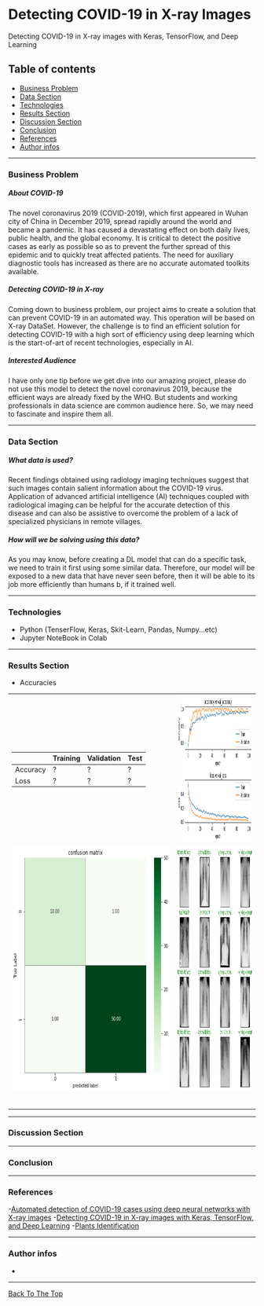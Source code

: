 # Detecting COVID-19 in X-ray Images
Detecting COVID-19 in X-ray images with Keras, TensorFlow, and Deep Learning
## Table of contents
- [Business Problem](#business-problem)
- [Data Section](#data-section)
- [Technologies](#technologies)
- [Results Section](#results-section)
- [Discussion Section](#discussion-section)
- [Conclusion](#conclusion)
- [References](#References)
- [Author infos](#author-infos)

---
### Business Problem
##### About COVID-19
The novel coronavirus 2019 (COVID-2019), which first appeared in Wuhan city of China in December 2019, spread rapidly around the world and became a pandemic. It has caused a devastating effect on both daily lives, public health, and the global economy. It is critical to detect the positive cases as early as possible so as to prevent the further spread of this epidemic and to quickly treat affected patients. The need for auxiliary diagnostic tools has increased as there are no accurate automated toolkits available.

##### Detecting COVID-19 in X-ray
Coming down to business problem, our project aims to create a solution that can prevent COVID-19 in an automated way. This operation will be based on X-ray DataSet. However, the challenge is to find an efficient solution for detecting COVID-19 with a high sort of efficiency using deep learning which is the start-of-art of recent technologies, especially in AI.
##### Interested Audience
I have only one tip before we get dive into our amazing project, please do not use this model to detect the novel coronavirus 2019, because the efficient ways are already fixed by the WHO. But students and working professionals in data science are common audience here. So, we may need to fascinate and inspire them all.

---
### Data Section
##### What data is used?
Recent findings obtained using radiology imaging techniques suggest that such images contain salient information about the COVID-19 virus. Application of advanced artificial intelligence (AI) techniques coupled with radiological imaging can be helpful for the accurate detection of this disease and can also be assistive to overcome the problem of a lack of specialized physicians in remote villages.

##### How will we be solving using this data?
As you may know, before creating a DL model that can do a specific task, we need to train it first using some similar data. Therefore, our model will be exposed to a new data that have never seen before, then it will be able to its job more efficiently than humans b, if it trained well.

---
### Technologies
- Python (TenserFlow, Keras, Skit-Learn, Pandas, Numpy…etc)
- Jupyter NoteBook in Colab
---
### Results Section
- Accuracies
<table>
  <tr>
    <td>
      <table>
        <thead>
          <tr>
            <th>  </th><th> Training </th><th> Validation </th> <th> Test </th></tr></thead><tr>
        <td>Accuracy</td>
        <td>?</td>
        <td>?</td>
        <td>?</td>
        </tr>
        <tr>
      <td>Loss</td>
      <td>?</td>
      <td>?</td>
      <td>?</td>
    </tr>
    </table></td>
      <td><img src="acc.png" alt="accuracy Vs. val_accuracy" width="450" height="300" /></td>
    </tr>
  <tr>
    <td><table><img src="mat.png" alt="accuracy Vs. val_accuracy" width="500" height="500" /></table></td>
    <td><table><img src="pred.png" alt="accuracy Vs. val_accuracy" width="700" height="500" /></table></td>
  </tr>

</table>

---

### Discussion Section

---
### Conclusion

---
### References
-[Automated detection of COVID-19 cases using deep neural networks with X-ray images](https://www.ncbi.nlm.nih.gov/pmc/articles/PMC7187882/)
-[Detecting COVID-19 in X-ray images with Keras, TensorFlow, and Deep Learning](https://www.pyimagesearch.com/2020/03/16/detecting-covid-19-in-x-ray-images-with-keras-tensorflow-and-deep-learning/)
-[Plants Identification](https://github.com/zekaouinoureddine/Plants_Identification_DL_SI)

---
### Author infos
- 
---

[Back To The Top](#detecting-covid-19-in-x-ray-images)
